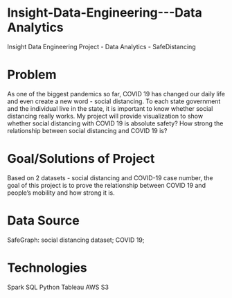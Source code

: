 # Insight-Data-Engineering---Data Analytics
Insight Data Engineering Project - Data Analytics - SafeDistancing

# Problem
As one of the biggest pandemics so far, COVID 19 has changed our daily life and even create a new word - social distancing. To each state government and the individual live in the state, it is important to know whether social distancing really works. My project will provide visualization to show whether social distancing with COVID 19 is absolute safety? How strong the relationship between social distancing and COVID 19 is?

# Goal/Solutions of Project
Based on 2 datasets - social distancing and COVID-19 case number, the goal of this project is to prove the relationship between COVID 19 and people’s mobility and how strong it is.

# Data Source
SafeGraph: social distancing dataset;
COVID 19;

# Technologies
Spark
SQL
Python
Tableau
AWS
S3
